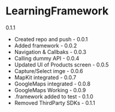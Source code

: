 # LearningFramework

0.1.1

- Created repo and push         -   0.0.1
- Added framework               -   0.0.2
- Navigation & Callbaks         -   0.0.3
- Calling dummy API             -   0.0.4
- Updated UI of Products screen -   0.0.5
- Capture/Select imge           -   0.0.6
- MapKit integrated             -   0.0.7
- GoogleMaps integrated         -   0.0.8
- GoogleMaps Working            -   0.0.9
- .framework added to test      -   0.1.0
- Removed ThirdParty SDKs       -   0.1.1
